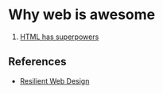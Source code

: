 # Why web is awesome

1. [HTML has superpowers](./material/web-languages.md)

## References

- [Resilient Web Design](https://resilientwebdesign.com/chapter2/)

